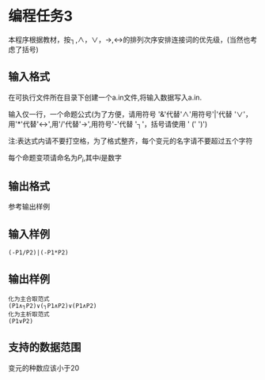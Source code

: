 # 编程任务3

本程序根据教材，按┐,∧，∨，->,<->的排列次序安排连接词的优先级，(当然也考虑了括号)

## 输入格式


在可执行文件所在目录下创建一个a.in文件,将输入数据写入a.in.

输入仅一行，一个命题公式(为了方便，请用符号 '&'代替'∧'用符号'|'代替 '∨'，用'*'代替'<->',用'/'代替'->',用符号'-'代替 '┐'，括号请使用 ' (' ')') 

注:表达式内请不要打空格，为了格式整齐，每个变元的名字请不要超过五个字符

每个命题变项请命名为$P_i$,其中$i$是数字

## 输出格式

参考输出样例

## 输入样例

````
(-P1/P2)|(-P1*P2)
````



## 输出样例

````
化为主合取范式
(P1∧┐P2)∨(┐P1∧P2)∨(P1∧P2)
化为主析取范式
(P1∨P2)

````



## 支持的数据范围

变元的种数应该小于20

